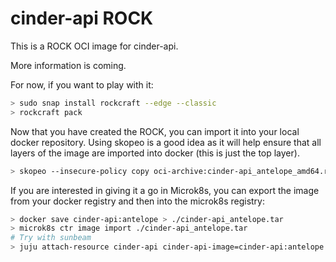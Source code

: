 # cinder-api ROCK

This is a ROCK OCI image for cinder-api.

More information is coming.

For now, if you want to play with it:

```bash
> sudo snap install rockcraft --edge --classic
> rockcraft pack
```

Now that you have created the ROCK, you can import it into
your local docker repository. Using skopeo is a good idea as
it will help ensure that all layers of the image are imported
into docker (this is just the top layer).

```bash
> skopeo --insecure-policy copy oci-archive:cinder-api_antelope_amd64.rock docker-daemon:cinder-api:antelope
```

If you are interested in giving it a go in Microk8s, you can
export the image from your docker registry and then into the
microk8s registry:

```bash
> docker save cinder-api:antelope > ./cinder-api_antelope.tar
> microk8s ctr image import ./cinder-api_antelope.tar
# Try with sunbeam
> juju attach-resource cinder-api cinder-api-image=cinder-api:antelope
```
